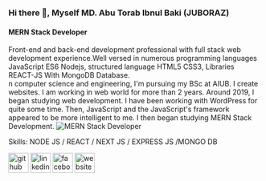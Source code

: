 ### Hi there 👋, Myself MD. Abu Torab Ibnul Baki (JUBORAZ)
#### MERN Stack Developer
Front-end and back-end development professional with full stack web development experience.Well versed in numerous programming languages JavaScript ES6 Nodejs, structured language HTML5 CSS3, Libraries REACT-JS With MongoDB Database.<br/>n computer science and engineering, I'm pursuing my BSc at AIUB. I create websites. I am working in web world for more than 2 years. Around 2019, I began studying web development. I have been working with WordPress for quite some time. Then, JavaScript and the JavaScript's framework appeared to be more intelligent to me. I then began studying MERN Stack Development.
![MERN Stack Developer](https://scontent.fdac138-1.fna.fbcdn.net/v/t39.30808-6/314881320_1823213751364557_2629849927638757457_n.jpg?stp=dst-jpg_s960x960&_nc_cat=107&ccb=1-7&_nc_sid=8bfeb9&_nc_eui2=AeGF3Adb5uB41KaS0xOc-Sj9gKcuChnosH-Apy4KGeiwf0dASOyTKFrgS7_ixt-ePBy1k_1Q0KCSMqc19zqLPYHD&_nc_ohc=bPdq1FEkxuoAX_cZAWS&tn=1DN-2OPhlEFovVDB&_nc_ht=scontent.fdac138-1.fna&oh=00_AfBw1uFLMhOxZmyTHalTG5Ct6bPzzvvNGutHGY1ybH2v0A&oe=63B15700)



Skills: NODE JS / REACT / NEXT JS / EXPRESS JS /MONGO DB 



[<img src='https://cdn.jsdelivr.net/npm/simple-icons@3.0.1/icons/github.svg' alt='github' height='40'>](https://github.com/https://github.com/AbuTorab6)  [<img src='https://cdn.jsdelivr.net/npm/simple-icons@3.0.1/icons/linkedin.svg' alt='linkedin' height='40'>](https://www.linkedin.com/in/https://www.linkedin.com/in/abu-torab//)  [<img src='https://cdn.jsdelivr.net/npm/simple-icons@3.0.1/icons/facebook.svg' alt='facebook' height='40'>](https://www.facebook.com/https://www.facebook.com/juboraz.grz)  [<img src='https://cdn.jsdelivr.net/npm/simple-icons@3.0.1/icons/icloud.svg' alt='website' height='40'>](https://abutorab.me/)  

